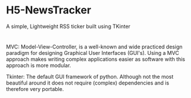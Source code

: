# H5-NewsTracker
A simple, Lightweight RSS ticker built using TKinter
#
MVC: Model-View-Controller, is a well-known and wide practiced design paradigm for designing Graphical User Interfaces (GUI's). Using a MVC approach makes writing complex applications easier as software with this approach is more modular.

Tkinter: The default GUI framework of python. Although not the most beautiful around it does not require (complex) dependencies and is therefore very portable.
